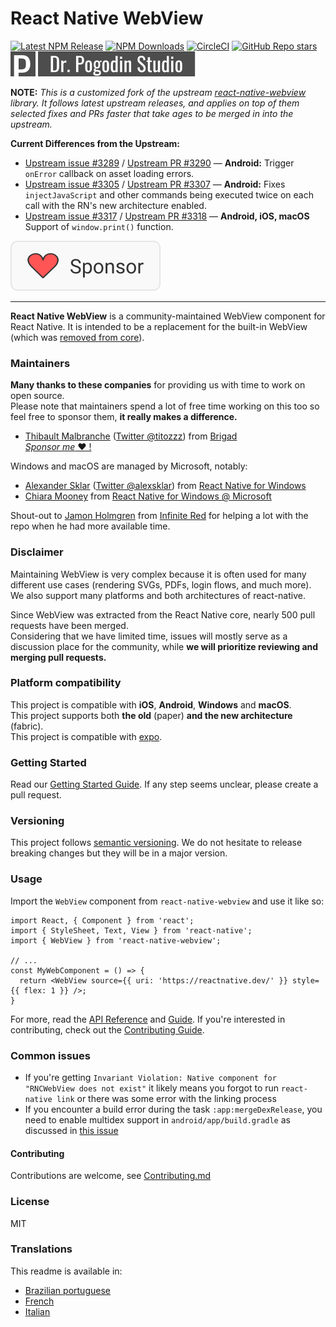 # React Native WebView

<!-- Status badges section (also double as links to related repos / CICD / etc.). -->
[![Latest NPM Release](https://img.shields.io/npm/v/@dr.pogodin/react-native-webview.svg)](https://www.npmjs.com/package/@dr.pogodin/react-native-webview)
[![NPM Downloads](https://img.shields.io/npm/dm/@dr.pogodin/react-native-webview.svg)](https://www.npmjs.com/package/@dr.pogodin/react-native-webview)
[![CircleCI](https://dl.circleci.com/status-badge/img/gh/birdofpreyru/react-native-webview/tree/master.svg?style=shield)](https://app.circleci.com/pipelines/github/birdofpreyru/react-native-webview)
[![GitHub Repo stars](https://img.shields.io/github/stars/birdofpreyru/react-native-webview?style=social)](https://github.com/birdofpreyru/react-native-webview)
[![Dr. Pogodin Studio](https://raw.githubusercontent.com/birdofpreyru/react-native-webview/master/.README/logo-dr-pogodin-studio.svg)](https://dr.pogodin.studio/docs/react-native-webview)
<!-- End of status badges section. -->

**NOTE:** _This is a customized fork of the upstream
[react-native-webview](https://www.npmjs.com/package/react-native-webview)
library. It follows latest upstream releases, and applies on top of them selected
fixes and PRs faster that take ages to be merged in into the upstream._

**Current Differences from the Upstream:**
- [Upstream issue #3289](https://github.com/react-native-webview/react-native-webview/issues/3289)
  / [Upstream PR #3290](https://github.com/react-native-webview/react-native-webview/pull/3290)
  &mdash; **Android:** Trigger `onError` callback on asset loading errors.
- [Upstream issue #3305](https://github.com/react-native-webview/react-native-webview/issues/3305)
  / [Upstream PR #3307](https://github.com/react-native-webview/react-native-webview/pull/3307)
  &mdash; **Android:** Fixes `injectJavaScript` and other commands being executed
  twice on each call with the RN's new architecture enabled.
- [Upstream issue #3317](https://github.com/react-native-webview/react-native-webview/issues/3317)
  / [Upstream PR #3318](https://github.com/react-native-webview/react-native-webview/pull/3318) &mdash; **Android, iOS, macOS** Support of `window.print()` function.

[![Sponsor](https://raw.githubusercontent.com/birdofpreyru/react-native-webview/master/.README/sponsor.svg)](https://github.com/sponsors/birdofpreyru)

---

**React Native WebView** is a community-maintained WebView component for React Native. It is intended to be a replacement for the built-in WebView (which was [removed from core](https://github.com/react-native-community/discussions-and-proposals/pull/3)).

### Maintainers

**Many thanks to these companies** for providing us with time to work on open source.  
Please note that maintainers spend a lot of free time working on this too so feel free to sponsor them, **it really makes a difference.**

- [Thibault Malbranche](https://github.com/Titozzz) ([Twitter @titozzz](https://twitter.com/titozzz)) from [Brigad](https://www.brigad.co/en-gb/about-us)  
[*Sponsor me* ❤️ !](https://github.com/sponsors/Titozzz)


Windows and macOS are managed by Microsoft, notably:
- [Alexander Sklar](https://github.com/asklar) ([Twitter @alexsklar](https://twitter.com/alexsklar)) from [React Native for Windows](https://microsoft.github.io/react-native-windows/)
- [Chiara Mooney](https://github.com/chiaramooney) from [React Native for Windows @ Microsoft](https://microsoft.github.io/react-native-windows/)

Shout-out to [Jamon Holmgren](https://github.com/jamonholmgren) from [Infinite Red](https://infinite.red) for helping a lot with the repo when he had more available time.

### Disclaimer

Maintaining WebView is very complex because it is often used for many different use cases (rendering SVGs, PDFs, login flows, and much more). We also support many platforms and both architectures of react-native.

Since WebView was extracted from the React Native core, nearly 500 pull requests have been merged.  
Considering that we have limited time, issues will mostly serve as a discussion place for the community, while **we will prioritize reviewing and merging pull requests.** 

### Platform compatibility

This project is compatible with **iOS**,  **Android**, **Windows** and **macOS**.  
This project supports both **the old** (paper) **and the new architecture** (fabric).  
This project is compatible with [expo](https://docs.expo.dev/versions/latest/sdk/webview/).

### Getting Started

Read our [Getting Started Guide](docs/Getting-Started.md). If any step seems unclear, please create a pull request.

### Versioning

This project follows [semantic versioning](https://semver.org/). We do not hesitate to release breaking changes but they will be in a major version.

### Usage

Import the `WebView` component from `react-native-webview` and use it like so:

```tsx
import React, { Component } from 'react';
import { StyleSheet, Text, View } from 'react-native';
import { WebView } from 'react-native-webview';

// ...
const MyWebComponent = () => {
  return <WebView source={{ uri: 'https://reactnative.dev/' }} style={{ flex: 1 }} />;
}
```

For more, read the [API Reference](./docs/Reference.md) and [Guide](./docs/Guide.md). If you're interested in contributing, check out the [Contributing Guide](./docs/Contributing.md).

### Common issues

- If you're getting `Invariant Violation: Native component for "RNCWebView does not exist"` it likely means you forgot to run `react-native link` or there was some error with the linking process
- If you encounter a build error during the task `:app:mergeDexRelease`, you need to enable multidex support in `android/app/build.gradle` as discussed in [this issue](https://github.com/react-native-webview/react-native-webview/issues/1344#issuecomment-650544648)

#### Contributing

Contributions are welcome, see [Contributing.md](https://github.com/react-native-webview/react-native-webview/blob/master/docs/Contributing.md)

### License

MIT

### Translations

This readme is available in:

- [Brazilian portuguese](docs/README.portuguese.md)
- [French](docs/README.french.md)
- [Italian](docs/README.italian.md)

